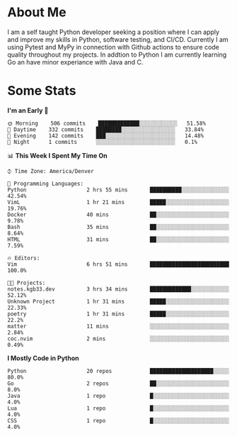 # About Me
  I am a self taught Python developer seeking a position where I can apply and improve my skills in Python, software testing, and CI/CD. Currently I am using Pytest and MyPy in connection with Github actions to ensure code quality throughout my projects. In addtion to Python I am currently learning Go an have minor experiance with Java and C.
  
 # Some Stats
  
<!--START_SECTION:waka-->
**I'm an Early 🐤** 

```text
🌞 Morning    506 commits    █████████████░░░░░░░░░░░░   51.58% 
🌆 Daytime    332 commits    ████████░░░░░░░░░░░░░░░░░   33.84% 
🌃 Evening    142 commits    ███░░░░░░░░░░░░░░░░░░░░░░   14.48% 
🌙 Night      1 commits      ░░░░░░░░░░░░░░░░░░░░░░░░░   0.1%

```


📊 **This Week I Spent My Time On** 

```text
⌚︎ Time Zone: America/Denver

💬 Programming Languages: 
Python                   2 hrs 55 mins       ██████████░░░░░░░░░░░░░░░   42.54% 
VimL                     1 hr 21 mins        █████░░░░░░░░░░░░░░░░░░░░   19.76% 
Docker                   40 mins             ██░░░░░░░░░░░░░░░░░░░░░░░   9.78% 
Bash                     35 mins             ██░░░░░░░░░░░░░░░░░░░░░░░   8.64% 
HTML                     31 mins             ██░░░░░░░░░░░░░░░░░░░░░░░   7.59%

🔥 Editors: 
Vim                      6 hrs 51 mins       █████████████████████████   100.0%

🐱‍💻 Projects: 
notes.kgb33.dev          3 hrs 34 mins       █████████████░░░░░░░░░░░░   52.12% 
Unknown Project          1 hr 31 mins        █████░░░░░░░░░░░░░░░░░░░░   22.33% 
poetry                   1 hr 31 mins        █████░░░░░░░░░░░░░░░░░░░░   22.2% 
matter                   11 mins             ░░░░░░░░░░░░░░░░░░░░░░░░░   2.84% 
coc.nvim                 2 mins              ░░░░░░░░░░░░░░░░░░░░░░░░░   0.49%

```

**I Mostly Code in Python** 

```text
Python                   20 repos            ████████████████████░░░░░   80.0% 
Go                       2 repos             ██░░░░░░░░░░░░░░░░░░░░░░░   8.0% 
Java                     1 repo              █░░░░░░░░░░░░░░░░░░░░░░░░   4.0% 
Lua                      1 repo              █░░░░░░░░░░░░░░░░░░░░░░░░   4.0% 
CSS                      1 repo              █░░░░░░░░░░░░░░░░░░░░░░░░   4.0%

```



<!--END_SECTION:waka-->
